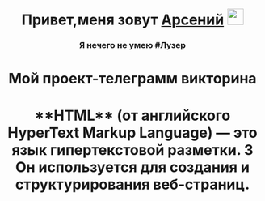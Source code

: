 <h1 align="center">Привет,меня зовут <a href="https://daniilshat.ru/" target="_blank">Арсений</a> 
<img src="https://github.com/blackcater/blackcater/raw/main/images/Hi.gif" height="32"/></h1>
<h3 align="center">Я нечего не умею #Лузер</h3>

<h1 align="center">Мой проект-телеграмм викторина</h1>
<h1 align="center">**HTML** (от английского HyperText Markup Language) — это язык гипертекстовой разметки. 3 Он используется для создания и структурирования веб-страниц.</h1>
